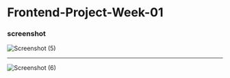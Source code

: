 # Frontend-Project-Week-01

### screenshot


![Screenshot (5)](https://user-images.githubusercontent.com/109069188/188302634-fa87e5cc-4971-4c1e-aaad-27926c78cf8f.png)

______

![Screenshot (6)](https://user-images.githubusercontent.com/109069188/188302636-c6496f5c-1a8d-40b1-9ca3-2ce7ef31c18f.png)
